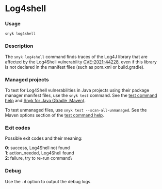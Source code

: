 # Log4shell

### Usage

`snyk log4shell`

### Description

The `snyk log4shell` command finds traces of the Log4J library that are affected by the Log4Shell vulnerability [CVE-2021-44228](https://security.snyk.io/vuln/SNYK-JAVA-ORGAPACHELOGGINGLOG4J-2314720), even if this library is not declared in the manifest files (such as pom.xml or build.gradle).

### Managed projects

To test for Log4Shell vulnerabilities in Java projects using their package manager manifest files, use the `snyk test` command. See the [test command help](https://docs.snyk.io/features/snyk-cli/commands/test) and [Snyk for Java (Gradle, Maven)](https://docs.snyk.io/products/snyk-open-source/language-and-package-manager-support/snyk-for-java-gradle-maven).

To test unmanaged files, use `snyk test --scan-all-unmanaged`. See the Maven options section of the [test command help](https://docs.snyk.io/features/snyk-cli/commands/test).

### Exit codes

Possible exit codes and their meaning:

**0**: success, Log4Shell not found\
**1**: action\_needed, Log4Shell found\
**2**: failure, try to re-run command\\

### Debug

Use the `-d` option to output the debug logs.
